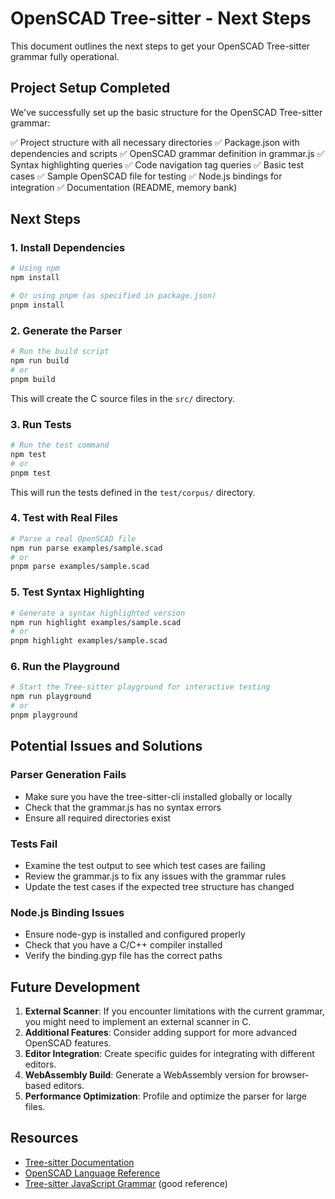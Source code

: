 # OpenSCAD Tree-sitter - Next Steps

This document outlines the next steps to get your OpenSCAD Tree-sitter grammar fully operational.

## Project Setup Completed

We've successfully set up the basic structure for the OpenSCAD Tree-sitter grammar:

✅ Project structure with all necessary directories
✅ Package.json with dependencies and scripts
✅ OpenSCAD grammar definition in grammar.js
✅ Syntax highlighting queries
✅ Code navigation tag queries
✅ Basic test cases
✅ Sample OpenSCAD file for testing
✅ Node.js bindings for integration
✅ Documentation (README, memory bank)

## Next Steps

### 1. Install Dependencies

```bash
# Using npm
npm install

# Or using pnpm (as specified in package.json)
pnpm install
```

### 2. Generate the Parser

```bash
# Run the build script
npm run build
# or
pnpm build
```

This will create the C source files in the `src/` directory.

### 3. Run Tests

```bash
# Run the test command
npm test
# or
pnpm test
```

This will run the tests defined in the `test/corpus/` directory.

### 4. Test with Real Files

```bash
# Parse a real OpenSCAD file
npm run parse examples/sample.scad
# or
pnpm parse examples/sample.scad
```

### 5. Test Syntax Highlighting

```bash
# Generate a syntax highlighted version
npm run highlight examples/sample.scad
# or
pnpm highlight examples/sample.scad
```

### 6. Run the Playground

```bash
# Start the Tree-sitter playground for interactive testing
npm run playground
# or
pnpm playground
```

## Potential Issues and Solutions

### Parser Generation Fails

- Make sure you have the tree-sitter-cli installed globally or locally
- Check that the grammar.js has no syntax errors
- Ensure all required directories exist

### Tests Fail

- Examine the test output to see which test cases are failing
- Review the grammar.js to fix any issues with the grammar rules
- Update the test cases if the expected tree structure has changed

### Node.js Binding Issues

- Ensure node-gyp is installed and configured properly
- Check that you have a C/C++ compiler installed
- Verify the binding.gyp file has the correct paths

## Future Development

1. **External Scanner**: If you encounter limitations with the current grammar, you might need to implement an external scanner in C.
2. **Additional Features**: Consider adding support for more advanced OpenSCAD features.
3. **Editor Integration**: Create specific guides for integrating with different editors.
4. **WebAssembly Build**: Generate a WebAssembly version for browser-based editors.
5. **Performance Optimization**: Profile and optimize the parser for large files.

## Resources

- [Tree-sitter Documentation](https://tree-sitter.github.io/tree-sitter/)
- [OpenSCAD Language Reference](https://en.wikibooks.org/wiki/OpenSCAD_User_Manual/The_OpenSCAD_Language)
- [Tree-sitter JavaScript Grammar](https://github.com/tree-sitter/tree-sitter-javascript) (good reference) 